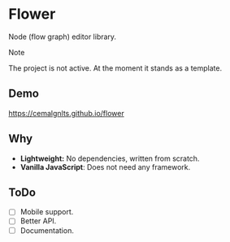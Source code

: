 # Flower
Node (flow graph) editor library.

> [!NOTE]
> The project is not active. At the moment it stands as a template.

## Demo
https://cemalgnlts.github.io/flower

## Why
* **Lightweight:** No dependencies, written from scratch.
* **Vanilla JavaScript**: Does not need any framework.

## ToDo
- [ ] Mobile support.
- [ ] Better API.
- [ ] Documentation.
